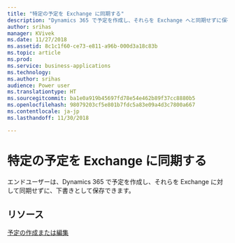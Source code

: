 ```yaml
---
title: "特定の予定を Exchange に同期する"
description: "Dynamics 365 で予定を作成し、それらを Exchange へと同期せずに保存する"
author: srihas
manager: KVivek
ms.date: 11/27/2018
ms.assetid: 8c1c1f60-ce73-e811-a96b-000d3a18c83b
ms.topic: article
ms.prod: 
ms.service: business-applications
ms.technology: 
ms.author: srihas
audience: Power user
ms.translationtype: HT
ms.sourcegitcommit: ba1e0a919b45697fd78e54e462b89f37cc8880b5
ms.openlocfilehash: 98079203cf5e801b7fdc5a83e09a4d3c7800a667
ms.contentlocale: ja-jp
ms.lasthandoff: 11/30/2018

---
```

# <a name="sync-specific-appointments-to-exchange"></a>特定の予定を Exchange に同期する




エンドユーザーは、Dynamics 365 で予定を作成し、それらを Exchange に対して同期せずに、下書きとして保存できます。

## <a name="resources"></a>リソース

[予定の作成または編集](https://docs.microsoft.com/dynamics365/customer-engagement/basics/create-edit-appointment)
